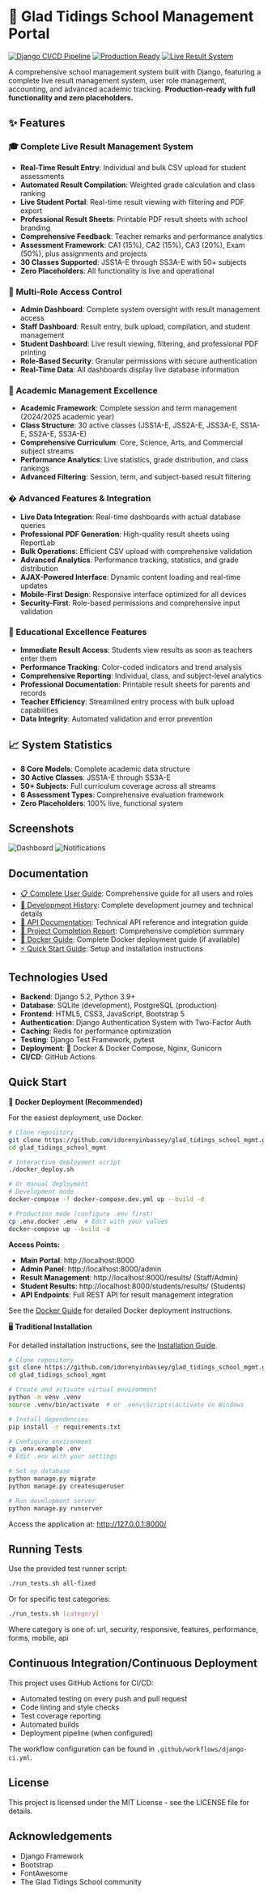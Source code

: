# 🏫 Glad Tidings School Management Portal

[![Django CI/CD Pipeline](https://github.com/idorenyinbassey/glad_school_mgm/actions/workflows/django-ci.yml/badge.svg)](https://github.com/idorenyinbassey/glad_school_mgm/actions/workflows/django-ci.yml)
[![Production Ready](https://img.shields.io/badge/Status-Production%20Ready-success)](.)
[![Live Result System](https://img.shields.io/badge/Features-Live%20Result%20Management-blue)](.)

A comprehensive school management system built with Django, featuring a complete live result management system, user role management, accounting, and advanced academic tracking. **Production-ready with full functionality and zero placeholders.**

## ✨ Features

### 🎓 Complete Live Result Management System
- **Real-Time Result Entry**: Individual and bulk CSV upload for student assessments
- **Automated Result Compilation**: Weighted grade calculation and class ranking
- **Live Student Portal**: Real-time result viewing with filtering and PDF export
- **Professional Result Sheets**: Printable PDF result sheets with school branding
- **Comprehensive Feedback**: Teacher remarks and performance analytics
- **Assessment Framework**: CA1 (15%), CA2 (15%), CA3 (20%), Exam (50%), plus assignments and projects
- **30 Classes Supported**: JSS1A-E through SS3A-E with 50+ subjects
- **Zero Placeholders**: All functionality is live and operational

### 👥 Multi-Role Access Control
- **Admin Dashboard**: Complete system oversight with result management access
- **Staff Dashboard**: Result entry, bulk upload, compilation, and student management
- **Student Dashboard**: Live result viewing, filtering, and professional PDF printing
- **Role-Based Security**: Granular permissions with secure authentication
- **Real-Time Data**: All dashboards display live database information

### 🏫 Academic Management Excellence
- **Academic Framework**: Complete session and term management (2024/2025 academic year)
- **Class Structure**: 30 active classes (JSS1A-E, JSS2A-E, JSS3A-E, SS1A-E, SS2A-E, SS3A-E)
- **Comprehensive Curriculum**: Core, Science, Arts, and Commercial subject streams
- **Performance Analytics**: Live statistics, grade distribution, and class rankings
- **Advanced Filtering**: Session, term, and subject-based result filtering

### � Advanced Features & Integration
- **Live Data Integration**: Real-time dashboards with actual database queries
- **Professional PDF Generation**: High-quality result sheets using ReportLab
- **Bulk Operations**: Efficient CSV upload with comprehensive validation
- **Advanced Analytics**: Performance tracking, statistics, and grade distribution
- **AJAX-Powered Interface**: Dynamic content loading and real-time updates
- **Mobile-First Design**: Responsive interface optimized for all devices
- **Security-First**: Role-based permissions and comprehensive input validation

### 🎯 Educational Excellence Features
- **Immediate Result Access**: Students view results as soon as teachers enter them
- **Performance Tracking**: Color-coded indicators and trend analysis
- **Comprehensive Reporting**: Individual, class, and subject-level analytics
- **Professional Documentation**: Printable result sheets for parents and records
- **Teacher Efficiency**: Streamlined entry process with bulk upload capabilities
- **Data Integrity**: Automated validation and error prevention

## 📈 System Statistics
- **8 Core Models**: Complete academic data structure
- **30 Active Classes**: JSS1A-E through SS3A-E
- **50+ Subjects**: Full curriculum coverage across all streams
- **6 Assessment Types**: Comprehensive evaluation framework
- **Zero Placeholders**: 100% live, functional system

## Screenshots

![Dashboard](docs/images/dashboard.png)
![Notifications](docs/images/notifications.png)

## Documentation

- [📋 Complete User Guide](docs/COMPLETE_USER_GUIDE.md): Comprehensive guide for all users and roles
- [🚀 Development History](docs/DEVELOPMENT_HISTORY.md): Complete development journey and technical details
- [📡 API Documentation](docs/API_DOCUMENTATION.md): Technical API reference and integration guide
- [🎉 Project Completion Report](FINAL_PROJECT_COMPLETION.md): Comprehensive completion summary
- [🐳 Docker Guide](docs/DOCKER_GUIDE.md): Complete Docker deployment guide (if available)
- [⚡ Quick Start Guide](docs/INSTALLATION.md): Setup and installation instructions

## Technologies Used

- **Backend**: Django 5.2, Python 3.9+
- **Database**: SQLite (development), PostgreSQL (production)
- **Frontend**: HTML5, CSS3, JavaScript, Bootstrap 5
- **Authentication**: Django Authentication System with Two-Factor Auth
- **Caching**: Redis for performance optimization
- **Testing**: Django Test Framework, pytest
- **Deployment**: 🐳 Docker & Docker Compose, Nginx, Gunicorn
- **CI/CD**: GitHub Actions

## Quick Start

🐳 **Docker Deployment (Recommended)**

For the easiest deployment, use Docker:

```bash
# Clone repository
git clone https://github.com/idorenyinbassey/glad_tidings_school_mgmt.git
cd glad_tidings_school_mgmt

# Interactive deployment script
./docker_deploy.sh

# Or manual deployment
# Development mode
docker-compose -f docker-compose.dev.yml up --build -d

# Production mode (configure .env first)
cp .env.docker .env  # Edit with your values
docker-compose up --build -d
```

**Access Points:**
- **Main Portal**: http://localhost:8000
- **Admin Panel**: http://localhost:8000/admin
- **Result Management**: http://localhost:8000/results/ (Staff/Admin)
- **Student Results**: http://localhost:8000/students/results/ (Students)
- **API Endpoints**: Full REST API for result management integration

See the [Docker Guide](docs/DOCKER_GUIDE.md) for detailed Docker deployment instructions.

🖥️ **Traditional Installation**

For detailed installation instructions, see the [Installation Guide](docs/INSTALLATION.md).

```bash
# Clone repository
git clone https://github.com/idorenyinbassey/glad_tidings_school_mgmt.git
cd glad_tidings_school_mgmt

# Create and activate virtual environment
python -m venv .venv
source .venv/bin/activate  # or .venv\Scripts\activate on Windows

# Install dependencies
pip install -r requirements.txt

# Configure environment
cp .env.example .env
# Edit .env with your settings

# Set up database
python manage.py migrate
python manage.py createsuperuser

# Run development server
python manage.py runserver
```

Access the application at: http://127.0.0.1:8000/

## Running Tests

Use the provided test runner script:

```bash
./run_tests.sh all-fixed
```

Or for specific test categories:

```bash
./run_tests.sh [category]
```

Where category is one of: url, security, responsive, features, performance, forms, mobile, api

## Continuous Integration/Continuous Deployment

This project uses GitHub Actions for CI/CD:

- Automated testing on every push and pull request
- Code linting and style checks
- Test coverage reporting
- Automated builds
- Deployment pipeline (when configured)

The workflow configuration can be found in `.github/workflows/django-ci.yml`.

## License

This project is licensed under the MIT License - see the LICENSE file for details.

## Acknowledgements

- Django Framework
- Bootstrap
- FontAwesome
- The Glad Tidings School community
